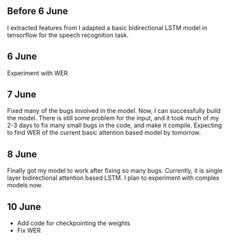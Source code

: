 ## Before 6 June

I extracted features from I adapted a basic bidirectional LSTM model in tensorflow for the speech recognition task.

## 6 June

Experiment with WER

## 7 June

Fixed many of the bugs involved in the model. Now, I can successfully build the model. There is still some problem for the input, and it took much of my 2-3 days to fix many small bugs in the code, and make it compile. Expecting to find WER of the current basic attention based model by tomorrow.

## 8 June

Finally got my model to work after fixing so many bugs. Currently, it is single layer bidirectional attention based LSTM. I plan to experiment with complex models now.

## 10 June

- Add code for checkpointing the weights
- Fix WER